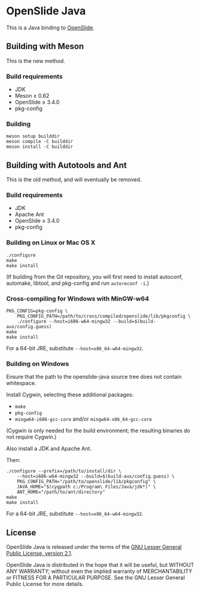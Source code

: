 # OpenSlide Java

This is a Java binding to [OpenSlide](https://openslide.org/).





## Building with Meson

This is the new method.

### Build requirements

- JDK
- Meson &ge; 0.62
- OpenSlide &ge; 3.4.0
- pkg-config


### Building

```
meson setup builddir
meson compile -C builddir
meson install -C builddir
```


## Building with Autotools and Ant

This is the old method, and will eventually be removed.


### Build requirements

- JDK
- Apache Ant
- OpenSlide &ge; 3.4.0
- pkg-config


### Building on Linux or Mac OS X

```
./configure
make
make install
```

(If building from the Git repository, you will first need to install
autoconf, automake, libtool, and pkg-config and run `autoreconf -i`.)


### Cross-compiling for Windows with MinGW-w64

```
PKG_CONFIG=pkg-config \
	PKG_CONFIG_PATH=/path/to/cross/compiled/openslide/lib/pkgconfig \
	./configure --host=i686-w64-mingw32 --build=$(build-aux/config.guess)
make
make install
```

For a 64-bit JRE, substitute `--host=x86_64-w64-mingw32`.


### Building on Windows

Ensure that the path to the openslide-java source tree does not contain
whitespace.

Install Cygwin, selecting these additional packages:

- `make`
- `pkg-config`
- `mingw64-i686-gcc-core` and/or `mingw64-x86_64-gcc-core`

(Cygwin is only needed for the build environment; the resulting binaries
do not require Cygwin.)

Also install a JDK and Apache Ant.

Then:

```
./configure --prefix=/path/to/install/dir \
	--host=i686-w64-mingw32 --build=$(build-aux/config.guess) \
	PKG_CONFIG_PATH="/path/to/openslide/lib/pkgconfig" \
	JAVA_HOME="$(cygpath c:/Program\ Files/Java/jdk*)" \
	ANT_HOME="/path/to/ant/directory"
make
make install
```

For a 64-bit JRE, substitute `--host=x86_64-w64-mingw32`.


## License

OpenSlide Java is released under the terms of the [GNU Lesser General Public
License, version 2.1](https://openslide.org/license/).

OpenSlide Java is distributed in the hope that it will be useful, but
WITHOUT ANY WARRANTY; without even the implied warranty of MERCHANTABILITY
or FITNESS FOR A PARTICULAR PURPOSE.  See the GNU Lesser General Public
License for more details.
